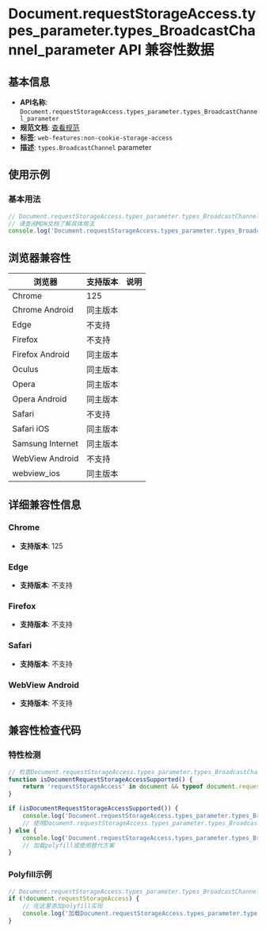 # Document.requestStorageAccess.types_parameter.types_BroadcastChannel_parameter API 兼容性数据

## 基本信息

- **API名称**: `Document.requestStorageAccess.types_parameter.types_BroadcastChannel_parameter`
- **规范文档**: [查看规范](https://privacycg.github.io/saa-non-cookie-storage/#dom-storageaccesstypes-broadcastchannel)
- **标签**: `web-features:non-cookie-storage-access`
- **描述**: `types.BroadcastChannel` parameter

## 使用示例

### 基本用法

```javascript
// Document.requestStorageAccess.types_parameter.types_BroadcastChannel_parameter 使用示例
// 请查阅MDN文档了解具体用法
console.log('Document.requestStorageAccess.types_parameter.types_BroadcastChannel_parameter API');
```

## 浏览器兼容性

| 浏览器 | 支持版本 | 说明 |
|--------|----------|------|
| Chrome | 125 |  |
| Chrome Android | 同主版本 |  |
| Edge | 不支持 |  |
| Firefox | 不支持 |  |
| Firefox Android | 同主版本 |  |
| Oculus | 同主版本 |  |
| Opera | 同主版本 |  |
| Opera Android | 同主版本 |  |
| Safari | 不支持 |  |
| Safari iOS | 同主版本 |  |
| Samsung Internet | 同主版本 |  |
| WebView Android | 不支持 |  |
| webview_ios | 同主版本 |  |

## 详细兼容性信息

### Chrome

- **支持版本**: 125

### Edge

- **支持版本**: 不支持

### Firefox

- **支持版本**: 不支持

### Safari

- **支持版本**: 不支持

### WebView Android

- **支持版本**: 不支持

## 兼容性检查代码

### 特性检测

```javascript
// 检查Document.requestStorageAccess.types_parameter.types_BroadcastChannel_parameter是否支持
function isDocumentRequestStorageAccessSupported() {
    return 'requestStorageAccess' in document && typeof document.requestStorageAccess === 'function';
}

if (isDocumentRequestStorageAccessSupported()) {
    console.log('Document.requestStorageAccess.types_parameter.types_BroadcastChannel_parameter 支持');
    // 使用Document.requestStorageAccess.types_parameter.types_BroadcastChannel_parameter
} else {
    console.log('Document.requestStorageAccess.types_parameter.types_BroadcastChannel_parameter 不支持，需要polyfill');
    // 加载polyfill或使用替代方案
}
```

### Polyfill示例

```javascript
// Document.requestStorageAccess.types_parameter.types_BroadcastChannel_parameter polyfill
if (!document.requestStorageAccess) {
    // 在这里添加polyfill实现
    console.log('加载Document.requestStorageAccess.types_parameter.types_BroadcastChannel_parameter polyfill');
}
```

